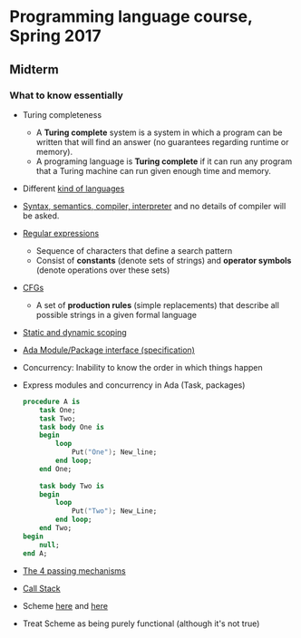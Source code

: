 # Programming language course, Spring 2017

## Midterm

### What to know essentially
- Turing completeness
    - A **Turing complete** system is a system in which a program can be written 
      that will find an answer (no guarantees regarding runtime or memory).
    - A programing language is **Turing complete** if it can run any program 
      that a Turing machine can run given enough time and memory.
- Different [kind of languages](../Lesson-1#types-of-pl)

- [Syntax, semantics, compiler, interpreter](../Lesson-2#lesson-2-syntax) and no details of compiler will be asked.
- [Regular expressions](../Lesson-2#grammars-used-to-define-the-syntax-of-pl)
    - Sequence of characters that define a search pattern
    - Consist of **constants** (denote sets of strings) and **operator symbols** (denote operations over these sets)
- [CFGs](../Lesson-2#grammars-used-to-define-the-syntax-of-pl)
    - A set of **production rules** (simple replacements) that describe 
      all possible strings in a given formal language

- [Static and dynamic scoping](../Lesson-3#scoping)
- [Ada Module/Package interface (specification)](../Lesson-3#ada)
- Concurrency: Inability to know the order in which things happen
- Express modules and concurrency in Ada (Task, packages)
  ```ada
  procedure A is
      task One;
      task Two;
      task body One is
      begin
          loop
              Put("One"); New_line;
          end loop;
      end One;
      
      task body Two is
      begin
          loop
              Put("Two"); New_Line;
          end loop;
      end Two;
  begin
      null;
  end A;
  ```

- [The 4 passing mechanisms](../Lesson-4)

- [Call Stack](../Lesson-5)

- Scheme [here](../Lesson-6) and [here](../Lesson-7)
- Treat Scheme as being purely functional (although it's not true)
